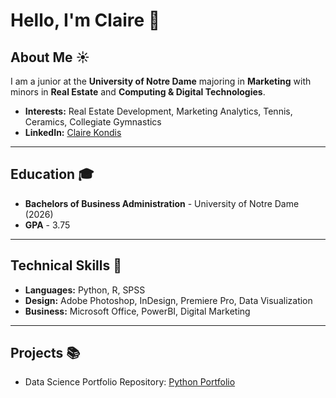 # Hello, I'm Claire 👋

## About Me :sunny:
I am a junior at the **University of Notre Dame** majoring in **Marketing** with minors in **Real Estate** and **Computing & Digital Technologies**. 
- **Interests:** Real Estate Development, Marketing Analytics, Tennis, Ceramics, Collegiate Gymnastics
- **LinkedIn:** [Claire Kondis](https://www.linkedin.com/in/claire-kondis-461b6b265/)
___
## Education 🎓
- **Bachelors of Business Administration** - University of Notre Dame (2026)
- **GPA** - 3.75
___
## Technical Skills :iphone:
- **Languages:** Python, R, SPSS
- **Design:** Adobe Photoshop, InDesign, Premiere Pro, Data Visualization
- **Business:** Microsoft Office, PowerBI, Digital Marketing
---
## Projects :books:
- Data Science Portfolio Repository: [Python Portfolio](https://github.com/ckondis/Kondis-Python-Portfolio)

